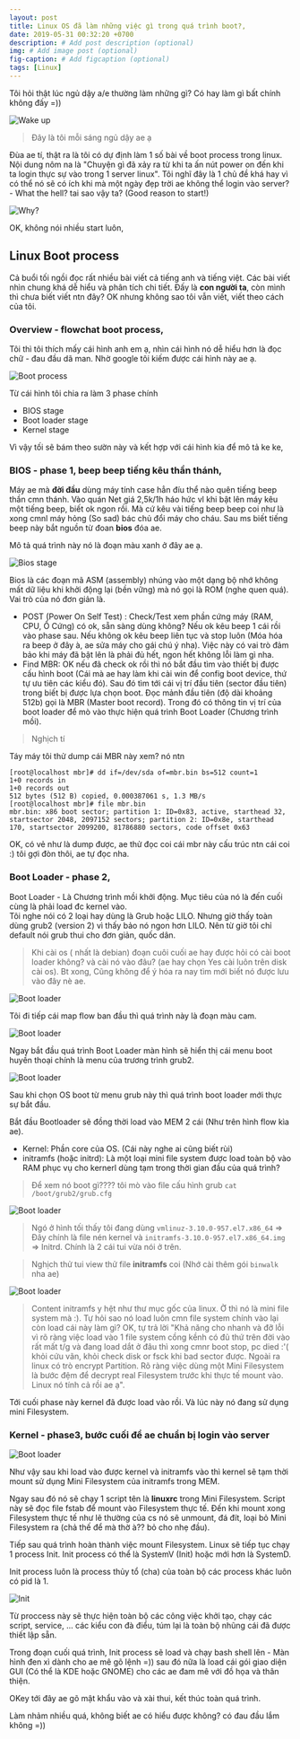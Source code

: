 ```yaml
---
layout: post
title: Linux OS đã làm những việc gì trong quá trình boot?,
date: 2019-05-31 00:32:20 +0700
description: # Add post description (optional)
img: # Add image post (optional)
fig-caption: # Add figcaption (optional)
tags: [Linux]
---
```

Tôi hỏi thật lúc ngủ dậy a/e thường làm những gì? Có hay làm gì bất chính không đấy =))

![Wake up]( {{site.url}}/assets/img/2019/05/31/wakeup.jpg)

>Đây là tôi mỗi sáng ngủ dậy ae ạ

Đùa ae tí, thật ra là tôi có dự định làm 1 số bài về boot process trong linux. Nội dung nôm na là "Chuyện gì đã xảy ra từ khi ta ấn nút power on đến khi ta login thực sự vào trong 1 server linux". Tôi nghĩ đây là 1 chủ đề khá hay vì có thể nó sẽ có ích khi mà một ngày đẹp trời ae không thể login vào server? - What the hell? tai sao vậy ta? (Good reason to start!)

![Why?]( {{site.url}}/assets/img/2019/05/31/why.png)

OK, không nói nhiều start luôn,

## **Linux Boot process**

Cả buổi tối ngồi đọc rất nhiều bài viết cả tiếng anh và tiếng việt. Các bài viết nhìn chung khá dễ hiểu và phân tích chi tiết. Đấy là **con người ta**, còn mình thì chưa biết viết ntn đây? OK nhưng không sao tôi vẫn viết, viết theo cách của tôi.


### Overview - flowchat boot process, 

Tôi thì tôi thích mấy cái hình anh em ạ, nhìn cái hình nó dễ hiểu hơn là đọc chữ - đau đầu dã man. Nhờ google tôi kiếm được cái hình này ae ạ.


![Boot process]( {{site.url}}/assets/img/2019/05/31/linux_boot_process0.png)

Từ cái hình tôi chia ra làm 3 phase chính

* BIOS stage
* Boot loader stage
* Kernel stage

Vì vậy tối sẽ bám theo sườn này và kết hợp với cái hình kia để mô tả ke ke,

### BIOS - phase 1, beep beep tiếng kêu thần thánh,

Máy ae mà **đời đầu** dùng máy tính case hẳn đíu thể nào quên tiếng beep thần cmn thánh. Vào quán Net giá 2,5k/1h háo hức vl khi bật lên máy kêu một tiếng beep, biết ok ngon rồi. Mà cứ kêu vài tiếng beep beep coi như là xong cmnl máy hỏng (So sad) bác chủ đổi máy cho cháu. Sau ms biết tiếng beep này bắt nguồn từ đoan **bios** đóa ae.

Mô tả quá trình này nó là đoạn màu xanh ở đây ae ạ.

![Bios stage]( {{site.url}}/assets/img/2019/05/31/bios1.PNG)

Bios là các đoạn mã ASM (assembly) nhúng vào một dạng bộ nhớ không mất dữ liệu khi khởi động lại (bền vững) mà nó gọi là ROM (nghe quen quá). Vai trò của nó đơn giản là. 
* POST (Power On Self Test) : Check/Test xem phần cứng máy (RAM, CPU, Ổ Cứng) có ok, sẵn sàng dùng không? Nếu ok kêu beep 1 cái rồi vào phase sau. Nếu không ok kêu beep liên tục và stop luôn (Móa hóa ra beep ở đây à, ae sửa máy cho gái chú ý nha). Việc này có vai trò đảm bảo khi máy đã bật lên là phải đủ hết, ngon hết không lỗi làm gì nha.
* Find MBR: OK nếu đã check ok rồi thì nó bắt đầu tìm vào thiết bị được cấu hình boot (Cái mà ae hay làm khi cài win để config boot device, thứ tự ưu tiên các kiểu đó). Sau đó tìm tới cái vị trí đầu tiên (sector đầu tiên) trong biết bị được lựa chọn boot. Đọc mảnh đầu tiên (độ dài khoảng 512b) gọi là MBR (Master boot record). Trong đó có thông tin vị trí của boot loader để mò vào thực hiện quá trình Boot Loader (Chương trình mồi). 

>Nghịch tí

Táy máy tôi thử dump cái MBR này xem? nó ntn

```
[root@localhost mbr]# dd if=/dev/sda of=mbr.bin bs=512 count=1
1+0 records in
1+0 records out
512 bytes (512 B) copied, 0.000387061 s, 1.3 MB/s
[root@localhost mbr]# file mbr.bin
mbr.bin: x86 boot sector; partition 1: ID=0x83, active, starthead 32, startsector 2048, 2097152 sectors; partition 2: ID=0x8e, starthead 170, startsector 2099200, 81786880 sectors, code offset 0x63
```
OK, có vẻ như là dump được, ae thử đọc coi cái mbr này cấu trúc ntn cái coi :) tôi gợi đòn thôi, ae tự đọc nha.

### Boot Loader - phase 2,

Boot Loader - Là Chương trình mồi khởi động. Mục tiêu của nó là đến cuối cùng là phải load đc kernel vào.  
Tôi nghe nói có 2 loại hay dùng là Grub hoặc LILO. Nhưng giờ thấy toàn dùng grub2 (version 2) vì thấy bảo nó ngon hơn LILO. Nên từ giờ tôi chỉ default nói grub thui cho đơn giản, quốc dân. 

>Khi cài os ( nhất là debian) đoạn cuôi cuối ae hay được hỏi có cài boot loader không? và cài nó vào đâu? (ae hay chọn Yes cài luôn trên disk cài os). Bt xong, Cũng không để ý hóa ra nay tìm mới biết nó được lưu vào đây nè ae.

![Boot loader]( {{site.url}}/assets/img/2019/05/31/grub1.PNG)

Tôi đi tiếp cái map flow ban đầu thì quá trình này là đoạn màu cam.

![Boot loader]( {{site.url}}/assets/img/2019/05/31/bootloader1.png)


Ngay bắt đầu quá trình Boot Loader màn hình sẽ hiển thị cái menu boot huyền thoại chính là menu của trương trình grub2. 

![Boot loader]( {{site.url}}/assets/img/2019/05/31/grubmenu.PNG)

Sau khi chọn OS boot từ menu grub này thì quá trình boot loader mới thực sự bắt đầu.

Bắt đầu Bootloader sẽ đồng thời load vào MEM 2 cái (Như trên hình flow kìa ae).

* Kernel: Phần core của OS. (Cái này nghe ai cũng biết rùi)
* initramfs (hoặc initrd): Là một loại mini file system được load toàn bộ vào RAM phục vụ cho kernerl dùng tạm trong thời gian đầu của quá trình?

>Để xem nó boot gì???? tôi mò vào file cấu hình grub ```cat /boot/grub2/grub.cfg```

![Boot loader]( {{site.url}}/assets/img/2019/05/31/grubmenu2.PNG)

>Ngó ở hình tối thấy tôi đang dùng ```vmlinuz-3.10.0-957.el7.x86_64``` => Đây chính là file nén kernel và ```initramfs-3.10.0-957.el7.x86_64.img``` => Initrd. Chính là 2 cái tui vừa nói ở trên.

>Nghịch thử tui view thử file **initramfs** coi (Nhớ cài thêm gói ```binwalk``` nha ae)

![Boot loader]( {{site.url}}/assets/img/2019/05/31/bin.PNG)


>Content initramfs y hệt như thư mục gốc của linux. Ờ thì nó là mini file system mà :). 
>Tự hỏi sao nó load luôn cmn file system chính vào lại còn load cái này làm gì? OK, tự trả lời "Khả năng cho nhanh và đỡ lỗi vì rõ ràng việc load vào 1 file system cồng kềnh có đủ thứ trên đời vào rất mất t/g và đang load dắt ở đâu thì xong cmnr boot stop, pc died :'( khỏi cứu vãn, khỏi check disk or fsck khi bad sector được. Ngoài ra linux có trò encrypt Partition. Rõ ràng việc dùng một Mini Filesystem là bước đệm để decrypt real Filesystem trước khi thực tế mount vào. Linux nó tính cả rồi ae ạ".

Tới cuối phase này kernel đã được load vào rồi. Và lúc này nó đang sử dụng mini Filesystem.

### Kernel - phase3, bước cuối để ae chuẩn bị login vào server 

![Boot loader]( {{site.url}}/assets/img/2019/05/31/kernel_last.png)

Như vậy sau khi load vào được kernel và initramfs vào thì kernel sẽ tạm thời mount sử dụng Mini Filesystem của initramfs trong MEM. 

Ngay sau đó nó sẽ chạy 1 script tên là **linuxrc** trong Mini Filesystem. Script này sẽ đọc file fstab để mount vào Filesystem thực tế. Đến khi mount xong Filesystem thực tế như lẽ thường của cs nó sẽ unmount, đá đít, loại bỏ Mini Filesystem ra (chả thế để mà thờ à?? bỏ cho nhẹ đầu). 

Tiếp sau quá trình hoàn thành việc mount Filesystem. Linux sẽ tiếp tục chạy 1 process Init. Init process có thể là SystemV (Init) hoặc mới hơn là SystemD. 

Init process luôn là process thủy tổ (cha) của toàn bộ các process khác luôn có pid là 1.

![Init]( {{site.url}}/assets/img/2019/05/31/init.PNG)

Từ proccess này sẽ thực hiện toàn bộ các công việc khởi tạo, chạy các script, service, ... các kiểu con đà điểu, túm lại là toàn bộ nhũng cái đã được thiết lập sẵn. 

Trong đoạn cuối quá trình, Init process sẽ load và chạy bash shell lên - Màn hình đen xì dành cho ae mê gõ lệnh =)) sau đó nữa là load cái gói giao diện GUI (Có thể là KDE hoặc GNOME) cho các ae đam mê với đồ họa và thân thiện.


OKey tới đây ae gõ mật khẩu vào và xài thui, kết thúc toàn quá trình.

Làm nhảm nhiều quá, không biết ae có hiểu được không? có đau đầu lắm không =)) 